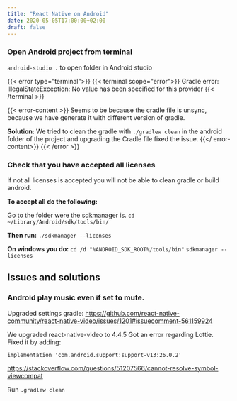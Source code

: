 ```yaml
---
title: "React Native on Android"
date: 2020-05-05T17:00:00+02:00
draft: false
---
```

### Open Android project from terminal
`android-studio .` to open folder in Android studio

{{< error type="terminal">}}
  {{< terminal scope="error">}}
    Gradle error: IllegalStateException: No value has been specified for this provider
  {{< /terminal >}}

  {{< error-content >}}
  Seems to be because the cradle file is unsync, because we have generate it with different version of gradle.

  __Solution:__ We tried to clean the gradle with `./gradlew clean` in the android folder of the project and upgrading the Cradle file fixed the issue.
  {{</ error-content>}}
{{< /error >}}

### Check that you have accepted all licenses
If not all licenses is accepted you will not be able to clean gradle or build android.

__To accept all do the following:__

Go to the folder were the sdkmanager is.
`cd ~/Library/Android/sdk/tools/bin/`

__Then run:__
`./sdkmanager --licenses`

__On windows you do:__
`cd /d "%ANDROID_SDK_ROOT%/tools/bin"`
`sdkmanager --licenses`

## Issues and solutions

### Android play music even if set to mute.
Upgraded settings gradle: https://github.com/react-native-community/react-native-video/issues/1201#issuecomment-561159924

We upgraded react-native-video to 4.4.5
Got an error regarding Lottie. Fixed it by adding:

```
implementation 'com.android.support:support-v13:26.0.2'
```

https://stackoverflow.com/questions/51207566/cannot-resolve-symbol-viewcompat

Run `.gradlew clean`
 